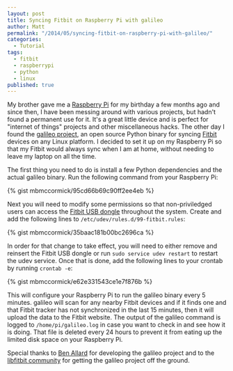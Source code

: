 ```yaml
---
layout: post
title: Syncing Fitbit on Raspberry Pi with galileo
author: Matt
permalink: "/2014/05/syncing-fitbit-on-raspberry-pi-with-galileo/"
categories: 
  - Tutorial
tags: 
  - fitbit
  - raspberrypi
  - python
  - linux
published: true
---
```


My brother gave me a [Raspberry Pi](http://www.raspberrypi.org/) for my birthday a few months ago and since then, I have been messing around with various projects, but hadn't found a permanent use for it. It's a great little device and is perfect for "internet of things" projects and other miscellaneous hacks. The other day I found the [galileo project](https://bitbucket.org/benallard/galileo), an open source Python binary for syncing [Fitbit](https://www.fitbit.com/) devices on any Linux platform. I decided to set it up on my Raspberry Pi so that my Fitbit would always sync when I am at home, without needing to leave my laptop on all the time.

The first thing you need to do is install a few Python dependencies and the actual galileo binary. Run the following command from your Raspberry Pi:

{% gist mbmccormick/95cd66b69c90ff2ee4eb %}

Next you will need to modify some permissions so that non-priviledged users can access the [Fitbit USB dongle](https://help.fitbit.com/customer/portal/articles/831801-what-is-the-wireless-sync-dongle-and-how-do-i-use-it-) throughout the system. Create and add the following lines to `/etc/udev/rules.d/99-fitbit.rules`:

{% gist mbmccormick/35baac181b00bc2696ca %}

In order for that change to take effect, you will need to either remove and reinsert the Fitbit USB dongle or run `sudo service udev restart` to restart the udev service. Once that is done, add the following lines to your crontab by running `crontab -e`:

{% gist mbmccormick/e62e331543ce1e7f876b %}

This will configure your Raspberry Pi to run the galileo binary every 5 minutes. galileo will scan for any nearby Fitbit devices and if it finds one and that Fitbit tracker has not synchronized in the last 15 minutes, then it will upload the data to the Fitbit website. The output of the galileo command is logged to `/home/pi/galileo.log` in case you want to check in and see how it is doing. That file is deleted every 24 hours to prevent it from eating up the limited disk space on your Raspberry Pi.

Special thanks to [Ben Allard](https://bitbucket.org/benallard) for developing the galileo project and to the [libfitbit community](https://github.com/openyou/libfitbit/issues/46) for getting the galileo project off the ground.